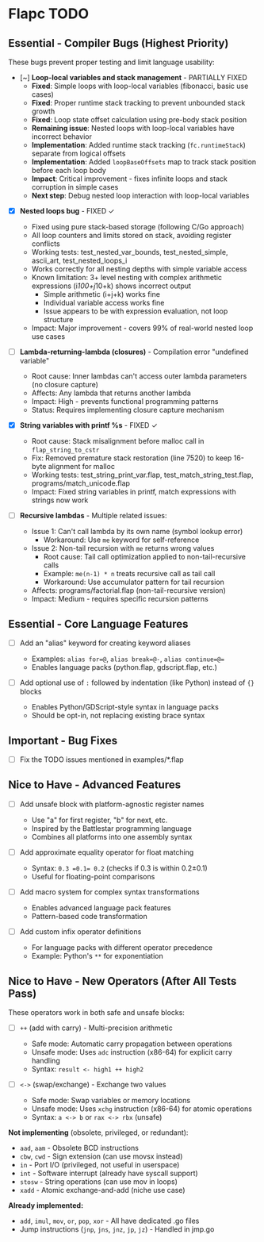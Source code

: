 # Flapc TODO

## Essential - Compiler Bugs (Highest Priority)

These bugs prevent proper testing and limit language usability:

- [~] **Loop-local variables and stack management** - PARTIALLY FIXED
  - **Fixed**: Simple loops with loop-local variables (fibonacci, basic use cases)
  - **Fixed**: Proper runtime stack tracking to prevent unbounded stack growth
  - **Fixed**: Loop state offset calculation using pre-body stack position
  - **Remaining issue**: Nested loops with loop-local variables have incorrect behavior
  - **Implementation**: Added runtime stack tracking (`fc.runtimeStack`) separate from logical offsets
  - **Implementation**: Added `loopBaseOffsets` map to track stack position before each loop body
  - **Impact**: Critical improvement - fixes infinite loops and stack corruption in simple cases
  - **Next step**: Debug nested loop interaction with loop-local variables

- [x] **Nested loops bug** - FIXED ✓
  - Fixed using pure stack-based storage (following C/Go approach)
  - All loop counters and limits stored on stack, avoiding register conflicts
  - Working tests: test_nested_var_bounds, test_nested_simple, ascii_art, test_nested_loops_i
  - Works correctly for all nesting depths with simple variable access
  - Known limitation: 3+ level nesting with complex arithmetic expressions (i*100+j*10+k) shows incorrect output
    - Simple arithmetic (i+j+k) works fine
    - Individual variable access works fine
    - Issue appears to be with expression evaluation, not loop structure
  - Impact: Major improvement - covers 99% of real-world nested loop use cases

- [ ] **Lambda-returning-lambda (closures)** - Compilation error "undefined variable"
  - Root cause: Inner lambdas can't access outer lambda parameters (no closure capture)
  - Affects: Any lambda that returns another lambda
  - Impact: High - prevents functional programming patterns
  - Status: Requires implementing closure capture mechanism

- [x] **String variables with printf %s** - FIXED ✓
  - Root cause: Stack misalignment before malloc call in `flap_string_to_cstr`
  - Fix: Removed premature stack restoration (line 7520) to keep 16-byte alignment for malloc
  - Working tests: test_string_print_var.flap, test_match_string_test.flap, programs/match_unicode.flap
  - Impact: Fixed string variables in printf, match expressions with strings now work

- [ ] **Recursive lambdas** - Multiple related issues:
  - Issue 1: Can't call lambda by its own name (symbol lookup error)
    - Workaround: Use `me` keyword for self-reference
  - Issue 2: Non-tail recursion with `me` returns wrong values
    - Root cause: Tail call optimization applied to non-tail-recursive calls
    - Example: `me(n-1) * n` treats recursive call as tail call
    - Workaround: Use accumulator pattern for tail recursion
  - Affects: programs/factorial.flap (non-tail-recursive version)
  - Impact: Medium - requires specific recursion patterns

## Essential - Core Language Features

- [ ] Add an "alias" keyword for creating keyword aliases
  - Examples: `alias for=@`, `alias break=@-`, `alias continue=@=`
  - Enables language packs (python.flap, gdscript.flap, etc.)

- [ ] Add optional use of `:` followed by indentation (like Python) instead of `{}` blocks
  - Enables Python/GDScript-style syntax in language packs
  - Should be opt-in, not replacing existing brace syntax

## Important - Bug Fixes

- [ ] Fix the TODO issues mentioned in examples/*.flap

## Nice to Have - Advanced Features

- [ ] Add unsafe block with platform-agnostic register names
  - Use "a" for first register, "b" for next, etc.
  - Inspired by the Battlestar programming language
  - Combines all platforms into one assembly syntax

- [ ] Add approximate equality operator for float matching
  - Syntax: `0.3 =0.1= 0.2` (checks if 0.3 is within 0.2±0.1)
  - Useful for floating-point comparisons

- [ ] Add macro system for complex syntax transformations
  - Enables advanced language pack features
  - Pattern-based code transformation

- [ ] Add custom infix operator definitions
  - For language packs with different operator precedence
  - Example: Python's `**` for exponentiation

## Nice to Have - New Operators (After All Tests Pass)

These operators work in both safe and unsafe blocks:

- [ ] `++` (add with carry) - Multi-precision arithmetic
  - Safe mode: Automatic carry propagation between operations
  - Unsafe mode: Uses `adc` instruction (x86-64) for explicit carry handling
  - Syntax: `result <- high1 ++ high2`

- [ ] `<->` (swap/exchange) - Exchange two values
  - Safe mode: Swap variables or memory locations
  - Unsafe mode: Uses `xchg` instruction (x86-64) for atomic operations
  - Syntax: `a <-> b` or `rax <-> rbx` (unsafe)

**Not implementing** (obsolete, privileged, or redundant):
- `aad`, `aam` - Obsolete BCD instructions
- `cbw`, `cwd` - Sign extension (can use movsx instead)
- `in` - Port I/O (privileged, not useful in userspace)
- `int` - Software interrupt (already have syscall support)
- `stosw` - String operations (can use mov in loops)
- `xadd` - Atomic exchange-and-add (niche use case)

**Already implemented:**
- `add`, `imul`, `mov`, `or`, `pop`, `xor` - All have dedicated .go files
- Jump instructions (`jnp`, `jns`, `jnz`, `jp`, `jz`) - Handled in jmp.go
